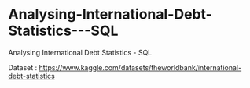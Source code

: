 # Analysing-International-Debt-Statistics---SQL
Analysing International Debt Statistics - SQL

Dataset : https://www.kaggle.com/datasets/theworldbank/international-debt-statistics

